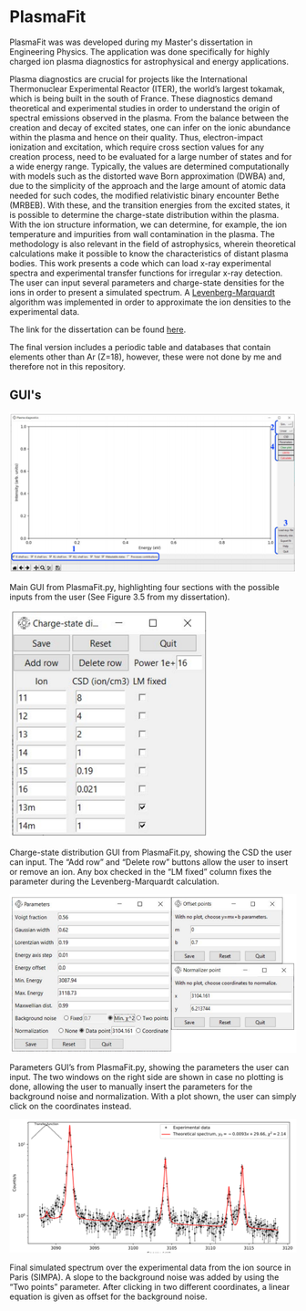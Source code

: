 # PlasmaFit
PlasmaFit was was developed during my Master's dissertation in Engineering Physics. The application was done specifically for highly charged ion plasma diagnostics for astrophysical and energy applications.

Plasma diagnostics are crucial for projects like the International Thermonuclear Experimental Reactor (ITER), the world’s largest tokamak, which is being built in the south of France. These diagnostics demand theoretical and experimental studies in order to understand the origin of spectral emissions observed in the plasma. From the balance between the creation and decay of excited states, one can infer on the ionic abundance within the plasma and hence on their quality. Thus, electron-impact ionization and excitation, which require cross section values for any creation process, need to be evaluated for a large number of states and for a wide energy range. Typically, the values are determined computationally with models such as the distorted wave Born approximation (DWBA) and, due to the simplicity of the approach and the large amount of atomic data needed for such codes, the modified relativistic binary encounter Bethe (MRBEB). With these, and the transition energies from the excited states, it is possible to determine the charge-state distribution within the plasma. With the ion structure information, we can determine, for example, the ion temperature and impurities from wall contamination in the plasma. The methodology is also relevant in the field of astrophysics, wherein theoretical calculations make it possible to know the characteristics of distant plasma bodies. This work presents a code which can load x-ray experimental spectra and experimental transfer functions for irregular x-ray detection. The user can input several parameters and charge-state densities for the ions in order to present a simulated spectrum. A [Levenberg-Marquardt](https://lmfit.github.io/lmfit-py/installation.html) algorithm was implemented in order to approximate the ion densities to the experimental data.

The link for the dissertation can be found [here](https://run.unl.pt/handle/10362/89460).

The final version includes a periodic table and databases that contain elements other than Ar (Z=18), however, these were not done by me and therefore not in this repository.

## GUI's

![Main GUI from PlastmaFit.py.](/screenshots/main_window.png?raw=true)

Main GUI from PlasmaFit.py, highlighting four sections with the possible inputs from the user (See Figure 3.5 from my dissertation).

<img src="/screenshots/cds_window.png" alt="Parameters GUI's from PlasmaFit.py." width="350"/>

Charge-state distribution GUI from PlasmaFit.py, showing the CSD the user can input. The “Add row” and “Delete row” buttons allow the user to insert or remove an ion. Any box checked in the “LM fixed” column fixes the parameter during the Levenberg-Marquardt calculation.

<img src="/screenshots/parameters_window.png" alt="Parameters GUI's from PlasmaFit.py." width="750"/>

Parameters GUI’s from PlasmaFit.py, showing the parameters the user can input. The two windows on the right side are shown in case no plotting is done, allowing the user to manually insert the parameters for the background noise and normalization. With a plot shown, the user can simply click on the coordinates instead.

![Final spectrum](/screenshots/best_fit_spectrum.png?raw=true)

Final simulated spectrum over the experimental data from the ion source in Paris (SIMPA). A slope to the background noise was added by using the “Two points” parameter. After clicking in two different coordinates, a linear equation is given as offset for the background noise.
